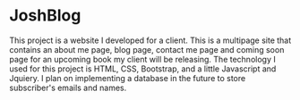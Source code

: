 # JoshBlog
This project is a website I developed for a client. This is a multipage site that contains an about me page, blog page,
contact me page and coming soon page for an upcoming book my client will be releasing.
The technology I used for this project is HTML, CSS, Bootstrap,
and a little Javascript and Jquiery. I plan on implementing a database in the future to store subscriber's emails and names. 
